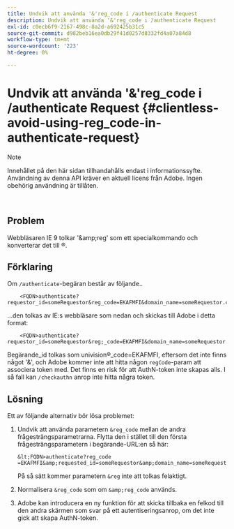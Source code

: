 ```yaml
---
title: Undvik att använda '&'reg_code i /authenticate Request
description: Undvik att använda '&'reg_code i /authenticate Request
exl-id: c0ecb6f9-2167-498c-8a2d-a692425b31c5
source-git-commit: d982beb16ea0db29f41d0257d8332fd4a07a84d8
workflow-type: tm+mt
source-wordcount: '223'
ht-degree: 0%

---
```


# Undvik att använda &#39;&amp;&#39;reg_code i /authenticate Request {#clientless-avoid-using-reg_code-in-authenticate-request}

>[!NOTE]
>
>Innehållet på den här sidan tillhandahålls endast i informationssyfte. Användning av denna API kräver en aktuell licens från Adobe. Ingen obehörig användning är tillåten.

</br>



## Problem

Webbläsaren IE 9 tolkar &#39;\&amp;reg&#39; som ett specialkommando och konverterar det till ®.

## Förklaring

Om `/authenticate`-begäran består av följande..


```
    <FQDN>authenticate? requestor_id=someRequestor&reg_code=EKAFMFI&domain_name=someRequestor.com&noflash=true&mso_id=someMvpd&redirect_url=someRequestor.redirect.url.html
```


...den tolkas av IE:s webbläsare som nedan och skickas till Adobe i detta format:


```
    <FQDN>authenticate?requestor_id=someRequestor&reg;_code=EKAFMFI&domain_name=someRequestor.com&noflash=true&mso_id=someMvpd&redirect_url=someRequestor.redirect.url.html
```


Begärande\_id tolkas som univision®\_code=EKAFMFI, eftersom det inte finns något &#39;&amp;&#39;, och Adobe kommer inte att hitta någon `regCode`-param att associera token med.  Det finns en risk för att AuthN-token inte skapas alls. I så fall kan `/checkauthn` anrop inte hitta några token.



## Lösning

Ett av följande alternativ bör lösa problemet:

1. Undvik att använda parametern `&reg_code` mellan de andra frågesträngsparametrarna.  Flytta den i stället till den första frågesträngsparametern i begärande-URL:en så här:


       &lt;FQDN>authenticate?reg_code =EKAFMFI&amp;requested_id=someRequestor&amp;domain_name=someRequestor.com&amp;noflash=true&amp;mso_id=someMvpd&amp;redirect_url=someRequestor.redirect.url.html
   

   På så sätt kommer parametern `&reg` inte att tolkas felaktigt.

1. Normalisera `&reg_code` som om `&amp;reg_code` används.

1. Adobe kan introducera en ny funktion för att skicka tillbaka en felkod till den andra skärmen som svar på ett autentiseringsanrop, om det inte gick att skapa AuthN-token.
